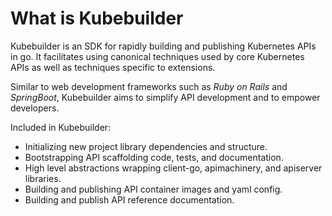 # What is Kubebuilder

Kubebuilder is an SDK for rapidly building and publishing Kubernetes APIs in go.
It facilitates using canonical techniques used by core Kubernetes APIs as well as
techniques specific to extensions.

Similar to web development frameworks such as *Ruby on Rails* and *SpringBoot*,
Kubebuilder aims to simplify API development and to empower developers.

Included in Kubebuilder:

* Initializing new project library dependencies and structure.
* Bootstrapping API scaffolding code, tests, and documentation.
* High level abstractions wrapping client-go, apimachinery, and apiserver libraries.
* Building and publishing API container images and yaml config.
* Building and publish API reference documentation.
